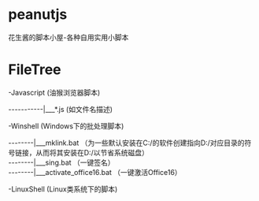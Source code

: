 # peanutjs
花生酱的脚本小屋-各种自用实用小脚本

# FileTree
-Javascript (油猴浏览器脚本)<br/>

-----------|___*.js (如文件名描述)
 
-Winshell (Windows下的批处理脚本)<br/>

--------|___mklink.bat （为一些默认安装在C:/的软件创建指向D:/对应目录的符号链接，从而将其安装在D:/以节省系统磁盘）<br/>
--------|___sing.bat （一键签名）<br/>
--------|___activate_office16.bat （一键激活Office16）<br/>
 
-LinuxShell (Linux类系统下的脚本)<br/>
